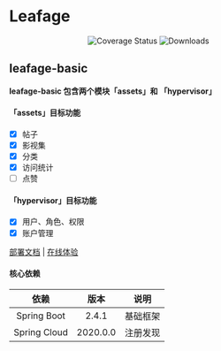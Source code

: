 # Leafage

<p align="center">
 <img src="https://img.shields.io/badge/Spring%20Cloud-2020.0.0-green.svg" alt="Coverage Status">
 <img src="https://img.shields.io/badge/Spring%20Boot-2.4.1-green.svg" alt="Downloads">
</p>

## leafage-basic

**leafage-basic 包含两个模块「assets」和 「hypervisor」**

#### 「assets」目标功能

- [x] 帖子
- [x] 影视集
- [x] 分类
- [x] 访问统计
- [ ] 点赞

#### 「hypervisor」目标功能
- [x] 用户、角色、权限
- [x] 账户管理 

<a href="#" target="_blank">部署文档</a> | <a target="_blank" href="https://console.abeille.top"> 在线体验</a>

#### 核心依赖 

|          依赖           |           版本            |           说明            |
|:----------------------:|:-------------------------:|:-------------------------:|
|      Spring Boot       |          2.4.1           |           基础框架          |
|      Spring Cloud      |         2020.0.0         |           注册发现          |

